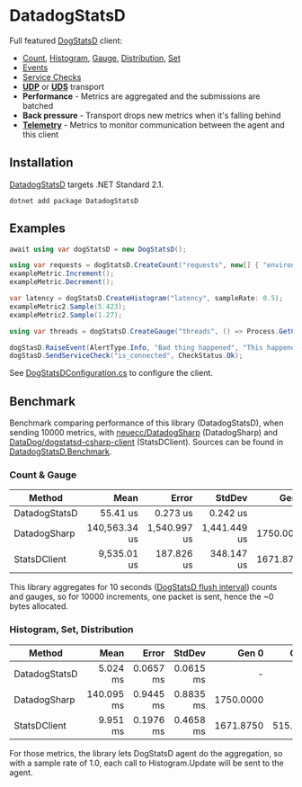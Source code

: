 # DatadogStatsD
Full featured [DogStatsD](https://docs.datadoghq.com/developers/dogstatsd) client:
- [Count](https://docs.datadoghq.com/developers/metrics/types/?tab=count#metric-types),
  [Histogram](https://docs.datadoghq.com/developers/metrics/types/?tab=count#metric-types),
  [Gauge](https://docs.datadoghq.com/developers/metrics/types/?tab=gauge#metric-types),
  [Distribution](https://docs.datadoghq.com/developers/metrics/types/?tab=distribution#metric-types),
  [Set](https://statsd.readthedocs.io/en/v3.2.1/types.html#sets)
- [Events](https://docs.datadoghq.com/events)
- [Service Checks](https://docs.datadoghq.com/developers/service_checks)
- [**UDP**](https://docs.datadoghq.com/developers/dogstatsd/?tab=hostagent#how-it-works) or
  [**UDS**](https://docs.datadoghq.com/developers/dogstatsd/unix_socket) transport
- **Performance** - Metrics are aggregated and the submissions are batched
- **Back pressure** - Transport drops new metrics when it's falling behind
- [**Telemetry**](https://docs.datadoghq.com/developers/dogstatsd/high_throughput/?tab=go#client-side-telemetry) -
  Metrics to monitor communication between the agent and this client

## Installation
[DatadogStatsD](https://www.nuget.org/packages/DatadogStatsD) targets .NET Standard 2.1.

`dotnet add package DatadogStatsD`

## Examples

```csharp
await using var dogStatsD = new DogStatsD();

using var requests = dogStatsD.CreateCount("requests", new[] { "environment:dev" });
exampleMetric.Increment();
exampleMetric.Decrement();

var latency = dogStatsD.CreateHistogram("latency", sampleRate: 0.5);
exampleMetric2.Sample(5.423);
exampleMetric2.Sample(1.27);

using var threads = dogStatsD.CreateGauge("threads", () => Process.GetCurrentProcess().Threads.Count);

dogStasD.RaiseEvent(AlertType.Info, "Bad thing happened", "This happened");
dogStasD.SendServiceCheck("is_connected", CheckStatus.Ok);
```

See [DogStatsDConfiguration.cs](https://github.com/verdie-g/DatadogStatsD/blob/master/DatadogStatsD/DogStatsDConfiguration.cs)
to configure the client.

## Benchmark

Benchmark comparing performance of this library (DatadogStatsD), when sending 10000 metrics, with [neuecc/DatadogSharp](https://github.com/neuecc/DatadogSharp)
(DatadogSharp) and [DataDog/dogstatsd-csharp-client](https://github.com/DataDog/dogstatsd-csharp-client) (StatsDClient).
Sources can be found in [DatadogStatsD.Benchmark](https://github.com/verdie-g/DatadogStatsD/blob/master/DatadogStatsD.Benchmark/Program.cs).

### Count & Gauge

|        Method |          Mean |        Error |       StdDev |     Gen 0 |    Gen 1 |    Gen 2 | Allocated |
|-------------- |--------------:|-------------:|-------------:|----------:|---------:|---------:|----------:|
| DatadogStatsD |      55.41 us |     0.273 us |     0.242 us |         - |        - |        - |         - |
|  DatadogSharp | 140,563.34 us | 1,540.997 us | 1,441.449 us | 1750.0000 |        - |        - | 5599762 B |
|  StatsDClient |   9,535.01 us |   187.826 us |   348.147 us | 1671.8750 | 531.2500 | 109.3750 | 6089620 B |

This library aggregates for 10 seconds ([DogStatsD flush interval](https://docs.datadoghq.com/developers/dogstatsd/data_aggregation/#how-is-aggregation-performed-with-the-dogstatsd-server))
counts and gauges, so for 10000 increments, one packet is sent, hence the ~0 bytes allocated.

### Histogram, Set, Distribution

|        Method |       Mean |     Error |    StdDev |     Gen 0 |    Gen 1 |    Gen 2 |  Allocated |
|-------------- |-----------:|----------:|----------:|----------:|---------:|---------:|-----------:|
| DatadogStatsD |   5.024 ms | 0.0657 ms | 0.0615 ms |         - |        - |        - |    1.18 KB |
|  DatadogSharp | 140.095 ms | 0.9445 ms | 0.8835 ms | 1750.0000 |        - |        - | 5468.24 KB |
|  StatsDClient |   9.951 ms | 0.1976 ms | 0.4658 ms | 1671.8750 | 515.6250 | 109.3750 | 5945.63 KB |

For those metrics, the library lets DogStatsD agent do the aggregation, so with a sample rate of 1.0, each call to
Histogram.Update will be sent to the agent.
